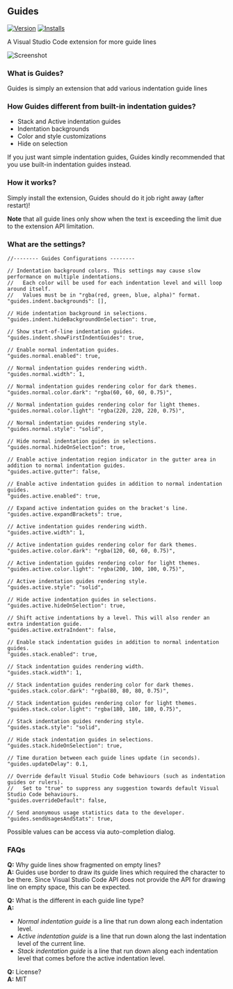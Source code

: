 ## Guides
[![Version](http://vsmarketplacebadge.apphb.com/version/spywhere.guides.svg)](https://marketplace.visualstudio.com/items?itemName=spywhere.guides)
[![Installs](http://vsmarketplacebadge.apphb.com/installs/spywhere.guides.svg)](https://marketplace.visualstudio.com/items?itemName=spywhere.guides)

A Visual Studio Code extension for more guide lines

![Screenshot](https://github.com/spywhere/vscode-guides/raw/master/images/screenshot.png)

### What is Guides?
Guides is simply an extension that add various indentation guide lines

### How Guides different from built-in indentation guides?
- Stack and Active indentation guides
- Indentation backgrounds
- Color and style customizations
- Hide on selection

If you just want simple indentation guides, Guides kindly recommended that you use built-in indentation guides instead.

### How it works?
Simply install the extension, Guides should do it job right away (after restart)!

**Note** that all guide lines only show when the text is exceeding the limit due to the extension API limitation.

### What are the settings?
```
//-------- Guides Configurations --------

// Indentation background colors. This settings may cause slow performance on multiple indentations.
//   Each color will be used for each indentation level and will loop around itself.
//   Values must be in "rgba(red, green, blue, alpha)" format.
"guides.indent.backgrounds": [],

// Hide indentation background in selections.
"guides.indent.hideBackgroundOnSelection": true,

// Show start-of-line indentation guides.
"guides.indent.showFirstIndentGuides": true,

// Enable normal indentation guides.
"guides.normal.enabled": true,

// Normal indentation guides rendering width.
"guides.normal.width": 1,

// Normal indentation guides rendering color for dark themes.
"guides.normal.color.dark": "rgba(60, 60, 60, 0.75)",

// Normal indentation guides rendering color for light themes.
"guides.normal.color.light": "rgba(220, 220, 220, 0.75)",

// Normal indentation guides rendering style.
"guides.normal.style": "solid",

// Hide normal indentation guides in selections.
"guides.normal.hideOnSelection": true,

// Enable active indentation region indicator in the gutter area in addition to normal indentation guides.
"guides.active.gutter": false,

// Enable active indentation guides in addition to normal indentation guides.
"guides.active.enabled": true,

// Expand active indentation guides on the bracket's line.
"guides.active.expandBrackets": true,

// Active indentation guides rendering width.
"guides.active.width": 1,

// Active indentation guides rendering color for dark themes.
"guides.active.color.dark": "rgba(120, 60, 60, 0.75)",

// Active indentation guides rendering color for light themes.
"guides.active.color.light": "rgba(200, 100, 100, 0.75)",

// Active indentation guides rendering style.
"guides.active.style": "solid",

// Hide active indentation guides in selections.
"guides.active.hideOnSelection": true,

// Shift active indentations by a level. This will also render an extra indentation guide.
"guides.active.extraIndent": false,

// Enable stack indentation guides in addition to normal indentation guides.
"guides.stack.enabled": true,

// Stack indentation guides rendering width.
"guides.stack.width": 1,

// Stack indentation guides rendering color for dark themes.
"guides.stack.color.dark": "rgba(80, 80, 80, 0.75)",

// Stack indentation guides rendering color for light themes.
"guides.stack.color.light": "rgba(180, 180, 180, 0.75)",

// Stack indentation guides rendering style.
"guides.stack.style": "solid",

// Hide stack indentation guides in selections.
"guides.stack.hideOnSelection": true,

// Time duration between each guide lines update (in seconds).
"guides.updateDelay": 0.1,

// Override default Visual Studio Code behaviours (such as indentation guides or rulers).
//   Set to "true" to suppress any suggestion towards default Visual Studio Code behaviours.
"guides.overrideDefault": false,

// Send anonymous usage statistics data to the developer.
"guides.sendUsagesAndStats": true,
```
Possible values can be access via auto-completion dialog.

### FAQs

**Q:** Why guide lines show fragmented on empty lines?  
**A:** Guides use border to draw its guide lines which required the character to be there.
Since Visual Studio Code API does not provide the API for drawing line on empty space, this can be expected.

**Q:** What is the different in each guide line type?  
**A:**
- *Normal indentation guide* is a line that run down along each indentation level.
- *Active indentation guide* is a line that run down along the last indentation level of the current line.
- *Stack indentation guide* is a line that run down along each indentation level that comes before the active indentation level.

**Q:** License?  
**A:** MIT

